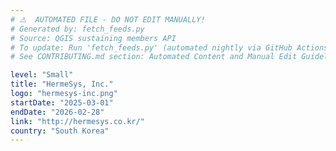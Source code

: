 ```yaml
---
# ⚠️  AUTOMATED FILE - DO NOT EDIT MANUALLY!
# Generated by: fetch_feeds.py
# Source: QGIS sustaining members API
# To update: Run 'fetch_feeds.py' (automated nightly via GitHub Actions)
# See CONTRIBUTING.md section: Automated Content and Manual Edit Guidelines

level: "Small"
title: "HermeSys, Inc."
logo: "hermesys-inc.png"
startDate: "2025-03-01"
endDate: "2026-02-28"
link: "http://hermesys.co.kr/"
country: "South Korea"
---
```

